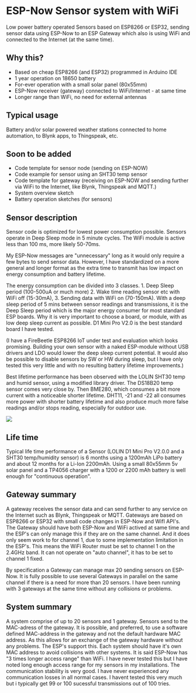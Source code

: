 # ESP-Now Sensor system with WiFi
Low power battery operated Sensors based on ESP8266 or ESP32, sending sensor data using ESP-Now to an ESP Gateway which also is using WiFi and connected to the Internet (at the same time).

## Why this?
- Based on cheap ESP8266 (and ESP32) programmed in Arduino IDE
- 1 year operation on 18650 battery
- For-ever operation with a small solar panel (80x55mm)
- ESP-Now receiver (gateway) connected to WiFi/Internet - at same time
- Longer range than WiFi, no need for external antennas

## Typical usage 
Battery and/or solar powered weather stations connected to home automation, to Blynk apps, to Thingspeak, etc.

## Soon to be added
- Code template for sensor node (sending on ESP-NOW)
- Code example for sensor using an SHT30 temp sensor
- Code template for gateway (receiving on ESP-NOW and sending further via WiFi to the Internet, like Blynk, Thingspeak and MQTT.)
- System overview sketch
- Battery operation sketches (for sensors)

## Sensor description

Sensor code is optimized for lowest power consumption possible. Sensors operate in Deep Sleep mode in 5 minute cycles. The WiFi module is active less than 100 ms, more likely 50-70ms.

My ESP-Now messages are "unnecessary" long as it would only require a few bytes to send sensor data. However, I have standardized on a more general and longer format as the extra time to transmit has low impact on energy consumption and battery lifetime.

The energy consumption can be divided into 3 classes. 1. Deep Sleep period (100-500uA or much more) 2. Wake time reading sensor etc with WiFi off (15-30mA), 3. Sending data with WiFi on (70-150mA). With a deep sleep period of 5 mins between sensor readings and transmissions, it is the Deep Sleep period which is the major energy consumer for most standard ESP boards. Why it is very important to choose a board, or module, with as low deep sleep current as possible. D1 Mini Pro V2.0 is the best standard board I have tested. 

(I have a FireBeetle ESP8266 IoT under test and evaluation which looks promising. Building your own sensor with a naked ESP-module without USB drivers and LDO would lower the deep sleep current potential. It would also be possible to disable sensors by SW or HW during sleep, but I have only tested this very little and with no resulting battery lifetime improvements.)

Best lifetime performance has been observed with the LOLIN SHT30 temp and humid sensor, using a modified library driver. The DS18B20 temp sensor comes very close by. Then BME280, which consumes a bit more current with a noticeable shorter lifetime. DHT11, -21 and -22 all consumes more power with shorter battery lifetime and also produce much more false readings and/or stops reading, especially for outdoor use.

![](https://github.com/jonasbystrom/ESP-Now-Sensor-system-with-WiFi/blob/main/img/esp-now-temp-sensor-with-solar-panel.png)


## Life time

Typical life time performance of a Sensor (LOLIN D1 Mini Pro V2.0.0 and a SHT30 temp/humidity sensor) is 6 months using a 1200mAh LiPo battery and about 12 months for a Li-Ion 2200mAh.
Using a small 80x55mm 5v solar panel and a TP4056 charger with a 1200 or 2200 mAh battery is well enough for "continuous operation".

## Gateway summary

A gateway receives the sensor data and can send further to any service on the Internet such as Blynk, Thingspeak or MQTT. Gateways are based on ESP8266 or ESP32 with small code changes in ESP-Now and WifI API's. The Gateway should have both ESP-Now and WiFi actived at same time and the ESP's can only manage this if they are on the same channel. And it does only seem work to for channel 1, due to some implementation limitation in the ESP's. This means the WiFi Router must be set to channel 1 on the 2.4GHz band. It can not operate on "auto channel", it has to be set to channel 1 fixed.

By specification a Gateway can manage max 20 sending sensors on ESP-Now. It is fully possible to use several Gateways in parallel on the same channel if there is a need for more than 20 sensors. I have been running with 3 gateways at the same time without any collisions or problems.

## System summary

A system comprise of up to 20 sensors and 1 gateway. Sensors send to the MAC-adress of the gateway. It is possible, and preferred, to use a software defined MAC-address in the gateway and not the default hardware MAC address. As this allows for an exchange of the gateway hardware without any problems. The ESP's support this.
Each system should have it's own MAC address to avoid collisions with other systems.
It is said ESP-Now has "3 times longer access range" than WiFi. I have never tested this but I have noted long enough access range for my sensors in my installations. The communication stability is very good. I have never experienced any communication losses in all normal cases. I havent tested this very much but i typically get 99 or 100 sucessful transmissions out of 100 tries.  
